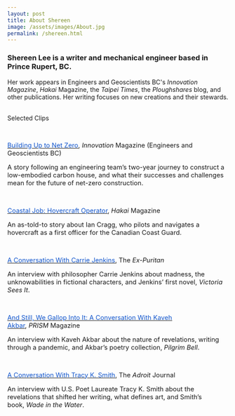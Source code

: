 ```yaml
---
layout: post
title: About Shereen
image: /assets/images/About.jpg
permalink: /shereen.html
---
```

<h3>Shereen Lee is a writer and mechanical engineer based in Prince Rupert, BC.</h3>
<p>Her work appears in Engineers and Geoscientists BC's <em>Innovation Magazine</em>, <em>Hakai</em> Magazine, the <em>Taipei Times</em>, the <em>Ploughshares</em> blog, and other publications. Her writing focuses on new creations and their stewards. <br><br>

<p>Selected Clips<p>
<p><br></p>
<p><a href="https://user-yinucac.cld.bz/Innovation-July-August-2023/26/"><u><span style="color:#1155cc;font-size:11pt;">Building Up to Net Zero</span></u></a><span style="font-size:11pt;">,&nbsp;</span><em><span style="font-size:11pt;">Innovation</span></em><span style="font-size:11pt;">&nbsp;Magazine (Engineers and Geoscientists BC)</span></p>
<p><span style="font-size:11pt;">A story following an engineering team&rsquo;s two-year journey to construct a low-embodied carbon house, and what their successes and challenges mean for the future of net-zero construction.</span></p><br>
<p><a href="https://hakaimagazine.com/article-short/coastal-job-hovercraft-operator/"><u><span style="color:#1155cc;font-size:11pt;">Coastal Job: Hovercraft Operator</span></u></a><span style="font-size:11pt;">,&nbsp;</span><em><span style="font-size:11pt;">Hakai</span></em><span style="font-size:11pt;">&nbsp;Magazine</span></p>
<p><span style="font-size:11pt;">An as-told-to story about Ian Cragg, who pilots and navigates a hovercraft as a first officer for the Canadian Coast Guard.</span></p>
<p><br></p>
<p><a href="https://ex-puritan.ca/conversation-jenkins-lee-2021/"><u><span style="color:#1155cc;font-size:11pt;">A Conversation With Carrie Jenkins</span></u></a><span style="font-size:11pt;">, The&nbsp;</span><em><span style="font-size:11pt;">Ex-Puritan</span></em></p>
<p><span style="font-size:11pt;">An interview with philosopher Carrie Jenkins about madness, the unknowabilities in fictional characters, and Jenkins&rsquo; first novel,&nbsp;</span><em><span style="font-size:11pt;">Victoria Sees It</span></em><span style="font-size:11pt;">.</span></p>
<p><br></p>
<p><a href="https://prismmagazine.ca/2021/09/09/and-still-we-gallop-into-it-an-interview-with-kaveh-akbar/"><u><span style="color:#1155cc;font-size:11pt;">And Still, We Gallop Into It: A Conversation With Kaveh Akbar</span></u></a><span style="font-size:11pt;">,&nbsp;</span><em><span style="font-size:11pt;">PRISM</span></em><span style="font-size:11pt;">&nbsp;Magazine</span></p>
<p><span style="font-size:11pt;">An interview with Kaveh Akbar about the nature of revelations, writing through a pandemic, and Akbar&rsquo;s poetry collection,&nbsp;</span><em><span style="font-size:11pt;">Pilgrim Bell</span></em><span style="font-size:11pt;">.</span></p>
<p><br></p>
<p><a href="https://theadroitjournal.org/issue-twenty-two-a-conversation-with-tracy-k-smith-the-adroit-journal/"><u><span style="color:#1155cc;font-size:11pt;">A Conversation With Tracy K. Smith</span></u></a><span style="font-size:11pt;">, The&nbsp;</span><em><span style="font-size:11pt;">Adroit</span></em><span style="font-size:11pt;">&nbsp;Journal</span></p>
<p><span style="font-size:11pt;">An interview with U.S. Poet Laureate Tracy K. Smith about the revelations that shifted her writing, what defines art, and Smith&rsquo;s book,&nbsp;</span><em><span style="font-size:11pt;">Wade in the Water</span></em><span style="font-size:11pt;">.</span></p>
